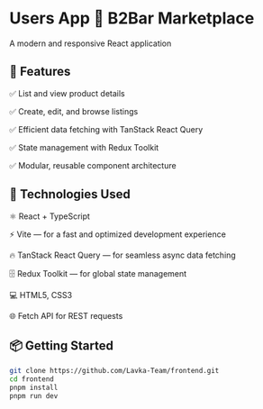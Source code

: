 # Users App 🛒 B2Bar Marketplace

A modern and responsive React application

## 🚀 Features

✅ List and view product details

✅ Create, edit, and browse listings

✅ Efficient data fetching with TanStack React Query

✅ State management with Redux Toolkit

✅ Modular, reusable component architecture

## 🧱 Technologies Used

⚛️ React + TypeScript

⚡️ Vite — for a fast and optimized development experience

🔥 TanStack React Query — for seamless async data fetching

🗄️ Redux Toolkit — for global state management

💻 HTML5, CSS3

🌐 Fetch API for REST requests

## 📦 Getting Started

```bash
git clone https://github.com/Lavka-Team/frontend.git
cd frontend
pnpm install
pnpm run dev
```
